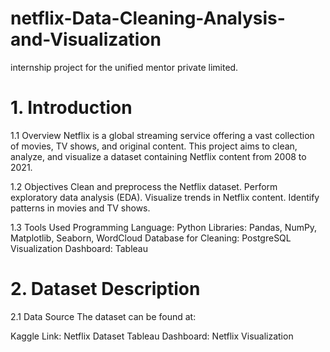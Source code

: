 # netflix-Data-Cleaning-Analysis-and-Visualization
internship project for the unified mentor private limited.

# 1. Introduction
1.1 Overview
Netflix is a global streaming service offering a vast collection of movies, TV shows, and original content. This project aims to clean, analyze, and visualize a dataset containing Netflix content from 2008 to 2021.

1.2 Objectives
Clean and preprocess the Netflix dataset.
Perform exploratory data analysis (EDA).
Visualize trends in Netflix content.
Identify patterns in movies and TV shows.

1.3 Tools Used
Programming Language: Python
Libraries: Pandas, NumPy, Matplotlib, Seaborn, WordCloud
Database for Cleaning: PostgreSQL
Visualization Dashboard: Tableau

# 2. Dataset Description

2.1 Data Source
The dataset can be found at:

Kaggle Link: Netflix Dataset
Tableau Dashboard: Netflix Visualization
